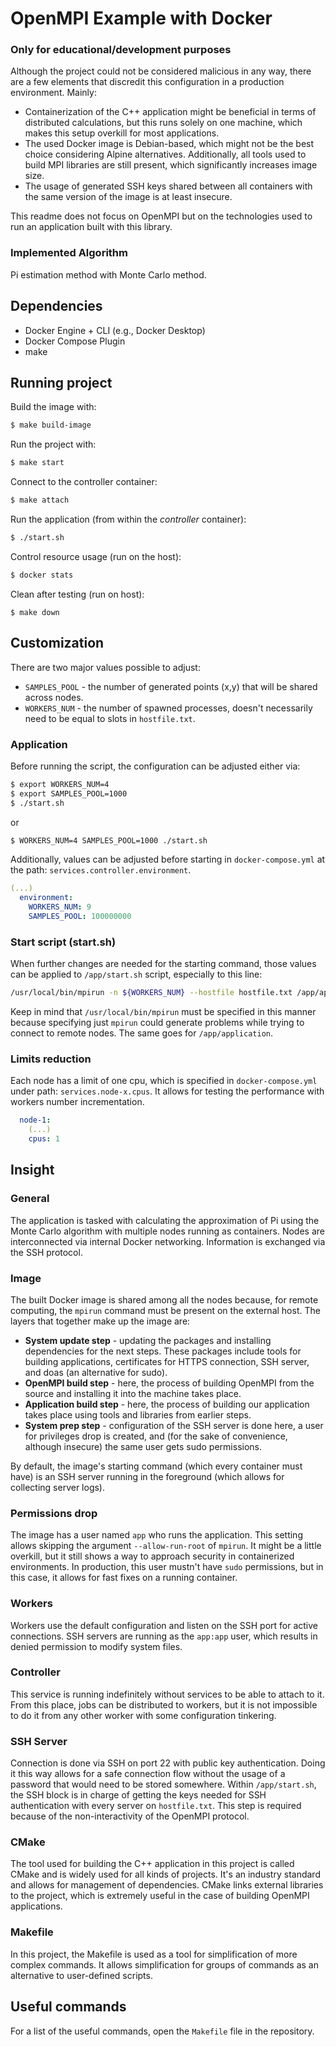 # OpenMPI Example with Docker
### Only for educational/development purposes
Although the project could not be considered malicious in any way, there are a few elements that discredit this configuration in a production environment. Mainly:

*   Containerization of the C++ application might be beneficial in terms of distributed calculations, but this runs solely on one machine, which makes this setup overkill for most applications.
*   The used Docker image is Debian-based, which might not be the best choice considering Alpine alternatives. Additionally, all tools used to build MPI libraries are still present, which significantly increases image size.
*   The usage of generated SSH keys shared between all containers with the same version of the image is at least insecure.

This readme does not focus on OpenMPI but on the technologies used to run an application built with this library.

### Implemented Algorithm
Pi estimation method with Monte Carlo method.

## Dependencies
*   Docker Engine + CLI (e.g., Docker Desktop)
*   Docker Compose Plugin
*   make

## Running project
Build the image with:
```bash
$ make build-image
```

Run the project with:
```bash
$ make start
```

Connect to the controller container:
```bash
$ make attach
```

Run the application (from within the _controller_ container):
```bash
$ ./start.sh
```

Control resource usage (run on the host):
```bash
$ docker stats
```

Clean after testing (run on host):
```
$ make down
```

## Customization
There are two major values possible to adjust:
*   `SAMPLES_POOL` - the number of generated points (x,y) that will be shared across nodes.
*   `WORKERS_NUM` - the number of spawned processes, doesn't necessarily need to be equal to slots in `hostfile.txt`.

### Application
Before running the script, the configuration can be adjusted either via:

```bash
$ export WORKERS_NUM=4
$ export SAMPLES_POOL=1000
$ ./start.sh
```
or
```bash
$ WORKERS_NUM=4 SAMPLES_POOL=1000 ./start.sh
```

Additionally, values can be adjusted before starting in `docker-compose.yml` at the path: `services.controller.environment`.

  ```yml
  (...)
    environment:
      WORKERS_NUM: 9
      SAMPLES_POOL: 100000000
  ```

### Start script (start.sh)
When further changes are needed for the starting command, those values can be applied to `/app/start.sh` script, especially to this line:

```bash
/usr/local/bin/mpirun -n ${WORKERS_NUM} --hostfile hostfile.txt /app/application ${SAMPLES_POOL}
```

Keep in mind that `/usr/local/bin/mpirun` must be specified in this manner because specifying just `mpirun` could generate problems while trying to connect to remote nodes. The same goes for `/app/application`.

### Limits reduction
Each node has a limit of one cpu, which is specified in `docker-compose.yml` under path: `services.node-x.cpus`. It allows for testing the performance with workers number incrementation.
```yml
  node-1:
    (...)
    cpus: 1
```

## Insight
### General
The application is tasked with calculating the approximation of Pi using the Monte Carlo algorithm with multiple nodes running as containers. Nodes are interconnected via internal Docker networking. Information is exchanged via the SSH protocol.

### Image
The built Docker image is shared among all the nodes because, for remote computing, the `mpirun` command must be present on the external host. The layers that together make up the image are:

*   **System update step** - updating the packages and installing dependencies for the next steps. These packages include tools for building applications, certificates for HTTPS connection, SSH server, and doas (an alternative for sudo).
*   **OpenMPI build step** - here, the process of building OpenMPI from the source and installing it into the machine takes place.
*   **Application build step** - here, the process of building our application takes place using tools and libraries from earlier steps.
*   **System prep step** - configuration of the SSH server is done here, a user for privileges drop is created, and (for the sake of convenience, although insecure) the same user gets sudo permissions.

By default, the image's starting command (which every container must have) is an SSH server running in the foreground (which allows for collecting server logs).

### Permissions drop
The image has a user named `app` who runs the application. This setting allows skipping the argument `--allow-run-root` of `mpirun`. It might be a little overkill, but it still shows a way to approach security in containerized environments. In production, this user mustn't have `sudo` permissions, but in this case, it allows for fast fixes on a running container.

### Workers
Workers use the default configuration and listen on the SSH port for active connections. SSH servers are running as the `app:app` user, which results in denied permission to modify system files.

### Controller
This service is running indefinitely without services to be able to attach to it. From this place, jobs can be distributed to workers, but it is not impossible to do it from any other worker with some configuration tinkering.

### SSH Server
Connection is done via SSH on port 22 with public key authentication. Doing it this way allows for a safe connection flow without the usage of a password that would need to be stored somewhere. Within `/app/start.sh`, the SSH block is in charge of getting the keys needed for SSH authentication with every server on `hostfile.txt`. This step is required because of the non-interactivity of the OpenMPI protocol.

### CMake
The tool used for building the C++ application in this project is called CMake and is widely used for all kinds of projects. It's an industry standard and allows for management of dependencies. CMake links external libraries to the project, which is extremely useful in the case of building OpenMPI applications.

### Makefile
In this project, the Makefile is used as a tool for simplification of more complex commands. It allows simplification for groups of commands as an alternative to user-defined scripts.

## Useful commands
For a list of the useful commands, open the `Makefile` file in the repository.